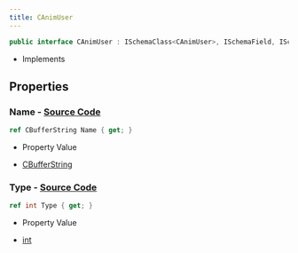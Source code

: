 ```yaml
---
title: CAnimUser
---
```


```csharp
public interface CAnimUser : ISchemaClass<CAnimUser>, ISchemaField, ISchemaClass, INativeHandle
```

- Implements

## Properties

### **Name** - [Source Code](https://github.com/swiftly-solution/swiftlys2/blob/main/managed/src/SwiftlyS2.Generated/Schemas/Interfaces/CAnimUser.cs#L16)

```csharp
ref CBufferString Name { get; }
```

- Property Value

- [CBufferString](/docs/api/shared/natives/cbufferstring)

### **Type** - [Source Code](https://github.com/swiftly-solution/swiftlys2/blob/main/managed/src/SwiftlyS2.Generated/Schemas/Interfaces/CAnimUser.cs#L18)

```csharp
ref int Type { get; }
```

- Property Value

- [int](https://learn.microsoft.com/dotnet/api/system.int32)

